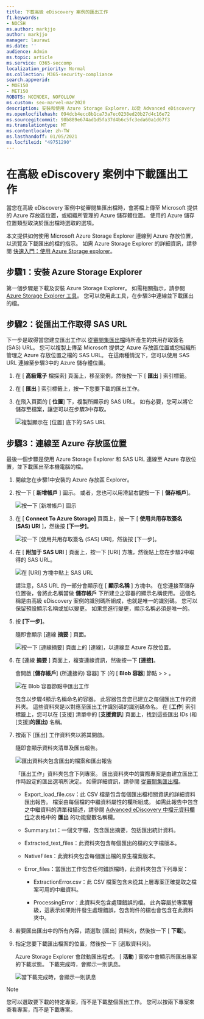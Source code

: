 ```yaml
---
title: 下載高級 eDiscovery 案例的匯出工作
f1.keywords:
- NOCSH
ms.author: markjjo
author: markjjo
manager: laurawi
ms.date: ''
audience: Admin
ms.topic: article
ms.service: O365-seccomp
localization_priority: Normal
ms.collection: M365-security-compliance
search.appverid:
- MOE150
- MET150
ROBOTS: NOINDEX, NOFOLLOW
ms.custom: seo-marvel-mar2020
description: 安裝和使用 Azure Storage Explorer，以從 Advanced eDiscovery 的審閱集中下載已匯出的檔。
ms.openlocfilehash: 094dcb4ecc8b1ca73a7ec0238ed20b27d4c16e72
ms.sourcegitcommit: 98b889e674ad1d5fa37d4b6c5fc3eda60a1d67f3
ms.translationtype: MT
ms.contentlocale: zh-TW
ms.lasthandoff: 01/05/2021
ms.locfileid: "49751290"
---
```

# <a name="download-export-jobs-in-an-advanced-ediscovery-case"></a>在高級 eDiscovery 案例中下載匯出工作

當您在高級 eDiscovery 案例中從審閱集匯出檔時，會將檔上傳至 Microsoft 提供的 Azure 存放區位置，或組織所管理的 Azure 儲存體位置。 使用的 Azure 儲存位置類型取決於匯出檔時選取的選項。

本文提供如何使用 Microsoft Azure Storage Explorer 連線到 Azure 存放位置，以流覽及下載匯出的檔的指示。 如需 Azure Storage Explorer 的詳細資訊，請參閱 [快速入門：使用 Azure Storage explorer](https://docs.microsoft.com/azure/storage/blobs/storage-quickstart-blobs-storage-explorer)。

## <a name="step-1-install-the-azure-storage-explorer"></a>步驟1：安裝 Azure Storage Explorer

第一個步驟是下載及安裝 Azure Storage Explorer。 如需相關指示，請參閱 [Azure Storage Explorer 工具](https://go.microsoft.com/fwlink/p/?LinkId=544842)。 您可以使用此工具，在步驟3中連線並下載匯出的檔。

## <a name="step-2-obtain-the-sas-url-from-the-export-job"></a>步驟2：從匯出工作取得 SAS URL

下一步是取得當您建立匯出工作以 [從審閱集匯出檔](export-documents-from-review-set.md)時所產生的共用存取簽名 (SAS) URL。 您可以複製上傳至 Microsoft 提供之 Azure 存放區位置或您組織所管理之 Azure 存放位置之檔的 SAS URL。 在這兩種情況下，您可以使用 SAS URL 連線至步驟3中的 Azure 儲存體位置。

1. 在 [ **高級電子** 檔探索] 頁面上，移至案例，然後按一下 [ **匯出** ] 索引標籤。

2. 在 [ **匯出** ] 索引標籤上，按一下您要下載的匯出工作。

3. 在飛入頁面的 [ **位置**] 下，複製所顯示的 SAS URL。 如有必要，您可以將它儲存至檔案，讓您可以在步驟3中存取。
 
   ![複製顯示在 [位置] 底下的 SAS URL](../media/eDiscoExportJob.png)

## <a name="step-3-connect-to-the-azure-storage-location"></a>步驟3：連線至 Azure 存放區位置

最後一個步驟是使用 Azure Storage Explorer 和 SAS URL 連線至 Azure 存放位置，並下載匯出至本機電腦的檔。

1. 開啟您在步驟1中安裝的 Azure 存放區 Explorer。

2. 按一下 [ **新增帳戶** ] 圖示。 或者，您也可以用滑鼠右鍵按一下 [ **儲存帳戶**]。

   ![按一下 [新增帳戶] 圖示](../media/AzureStorageConnect.png)

3. 在 [ **Connect To Azure Storage]** 頁面上，按一下 [ **使用共用存取簽名 (SAS) URI** ]，然後按 **[下一步]**。

    ![按一下 [使用共用存取簽名 (SAS) URI]，然後按 [下一步]。](../media/AzureStorageConnect2.png)

4. 在 [ **附加于 SAS URI** ] 頁面上，按一下 [URI] 方塊，然後貼上您在步驟2中取得的 SAS URL。 

    ![在 [URI] 方塊中貼上 SAS URL](../media/AzureStorageConnect3.png)

    請注意，SAS URL 的一部分會顯示在 [ **顯示名稱** ] 方塊中。 在您連接至儲存位置後，會將此名稱當做 **儲存帳戶** 下所建立之容器的顯示名稱使用。 這個名稱是由高級 eDiscovery 案例的識別碼所組成，也就是唯一的識別碼。 您可以保留預設顯示名稱或加以變更。 如果您進行變更，顯示名稱必須是唯一的。

5. 按 **[下一步]**。

    隨即會顯示 [連線 **摘要** ] 頁面。

    ![按一下 [連線摘要] 頁面上的 [連線]，以連線至 Azure 存放位置。](../media/AzureStorageConnect4.png)

6. 在 [連線 **摘要** ] 頁面上，複查連線資訊，然後按一下 **[連接]**。

    會開啟 [**儲存帳戶**] (所連接的) 容器] 下 (的 [ **Blob 容器**] 節點  >   \> 。

    ![在 Blob 容器節點中匯出工作](../media/AzureStorageConnect5.png)

    包含以步驟4顯示名稱命名的容器。 此容器包含您已建立之每個匯出工作的資料夾。 這些資料夾是以對應至匯出工作識別碼的識別碼命名。 在 [**工作**] 索引標籤上，您可以在 [支援] 清單中的 [**支援資訊**] 頁面上，找到這些匯出 IDs (和 [支援]**的匯出)** 名稱。

7. 按兩下 [匯出] 工作資料夾以將其開啟。

   隨即會顯示資料夾清單及匯出報告。
   
    ![匯出資料夾包含匯出的檔案和匯出報告](../media/AzureStorageConnect6.png)

   「匯出工作」資料夾包含下列專案。 匯出資料夾中的實際專案是由建立匯出工作時設定的匯出選項所決定。 如需詳細資訊，請參閱 [從審閱集匯出檔](export-documents-from-review-set.md)。

    - Export_load_file.csv：此 CSV 檔是包含每個匯出檔相關資訊的詳細資料匯出報告。 檔案由每個檔的中繼資料屬性的欄所組成。 如需此報告中包含之中繼資料的清單和描述，請參閱 [Advanced eDiscovery 中檔元資料欄位](document-metadata-fields-in-advanced-ediscovery.md)之表格中的 **匯出** 的功能變數名稱欄。
    
    - Summary.txt：一個文字檔，包含匯出摘要，包括匯出統計資料。
    
    - Extracted_text_files：此資料夾包含每個匯出的檔的文字檔版本。
     
    - NativeFiles：此資料夾包含每個匯出檔的原生檔案版本。
    
    - Error_files：當匯出工作包含任何錯誤檔時，此資料夾包含下列專案： 
        
      - ExtractionError.csv：此 CSV 檔案包含未從其上層專案正確提取之檔案可用的中繼資料。
        
      - ProcessingError：此資料夾包含處理錯誤的檔。 此內容屬於專案層級，這表示如果附件發生處理錯誤，包含附件的檔也會包含在此資料夾中。
 
8. 若要匯出匯出中的所有內容，請選取 [匯出] 資料夾，然後按一下 [ **下載**]。

9. 指定您要下載匯出檔案的位置，然後按一下 [選取資料夾]。

    Azure Storage Explorer 會啟動匯出程式。 [ **活動** ] 窗格中會顯示所匯出專案的下載狀態。 下載完成時，會顯示一則訊息。

    ![當下載完成時，會顯示一則訊息](../media/AzureStorageConnect8.png)

> [!NOTE]
> 您可以選取要下載的特定專案，而不是下載整個匯出工作。 您可以按兩下專案來查看專案，而不是下載專案。
